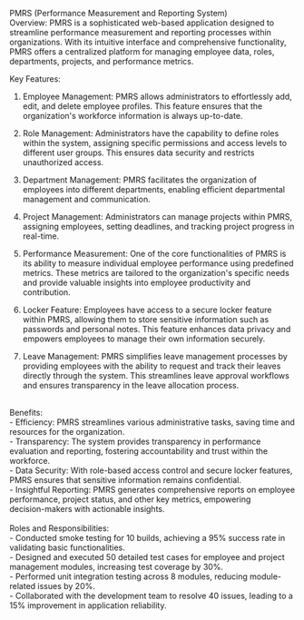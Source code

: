 PMRS (Performance Measurement and Reporting System) 
<br>
Overview:
PMRS is a sophisticated web-based application designed to streamline performance measurement and reporting processes within organizations. With its intuitive interface and comprehensive functionality, PMRS offers a centralized platform for managing employee data, roles, departments, projects, and performance metrics.

Key Features:
1. Employee Management: PMRS allows administrators to effortlessly add, edit, and delete employee profiles. This feature ensures that the organization's workforce information is always up-to-date.

2. Role Management: Administrators have the capability to define roles within the system, assigning specific permissions and access levels to different user groups. This ensures data security and restricts unauthorized access.

3. Department Management: PMRS facilitates the organization of employees into different departments, enabling efficient departmental management and communication.

4. Project Management: Administrators can manage projects within PMRS, assigning employees, setting deadlines, and tracking project progress in real-time.

5. Performance Measurement: One of the core functionalities of PMRS is its ability to measure individual employee performance using predefined metrics. These metrics are tailored to the organization's specific needs and provide valuable insights into employee productivity and contribution.

6. Locker Feature: Employees have access to a secure locker feature within PMRS, allowing them to store sensitive information such as passwords and personal notes. This feature enhances data privacy and empowers employees to manage their own information securely.

7. Leave Management: PMRS simplifies leave management processes by providing employees with the ability to request and track their leaves directly through the system. This streamlines leave approval workflows and ensures transparency in the leave allocation process.

<br>
Benefits:
<br>
- Efficiency: PMRS streamlines various administrative tasks, saving time and resources for the organization.
<br>
- Transparency: The system provides transparency in performance evaluation and reporting, fostering accountability and trust within the workforce.
<br>
- Data Security: With role-based access control and secure locker features, PMRS ensures that sensitive information remains confidential.
<br>
- Insightful Reporting: PMRS generates comprehensive reports on employee performance, project status, and other key metrics, empowering
<br>
decision-makers with actionable insights.
<br>


<br>
Roles and Responsibilities:
<br>
- Conducted smoke testing for 10 builds, achieving a 95% success rate in validating basic functionalities.
<br>
- Designed and executed 50 detailed test cases for employee and project management modules, increasing test coverage by 30%.
<br>
- Performed unit integration testing across 8 modules, reducing module-related issues by 20%.
<br>
- Collaborated with the development team to resolve 40 issues, leading to a 15% improvement in application reliability.

